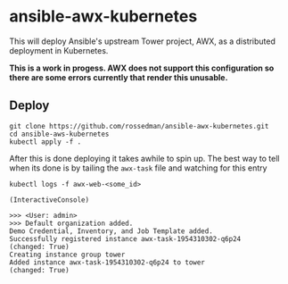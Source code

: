 # ansible-awx-kubernetes

This will deploy Ansible's upstream Tower project, AWX, as a distributed deployment in Kubernetes. 

**This is a work in progess. AWX does not support this configuration so there are some errors currently that render this unusable.**

## Deploy 

```
git clone https://github.com/rossedman/ansible-awx-kubernetes.git
cd ansible-aws-kubernetes
kubectl apply -f .
```

After this is done deploying it takes awhile to spin up. The best way to tell when its done is by tailing the `awx-task` file and watching for this entry

```
kubectl logs -f awx-web-<some_id>

(InteractiveConsole)

>>> <User: admin>
>>> Default organization added.
Demo Credential, Inventory, and Job Template added.
Successfully registered instance awx-task-1954310302-q6p24
(changed: True)
Creating instance group tower
Added instance awx-task-1954310302-q6p24 to tower
(changed: True)
```

